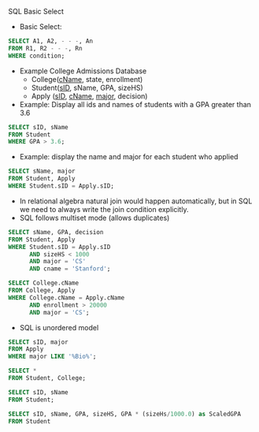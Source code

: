 SQL Basic Select
  - Basic Select:
  ```SQL
  SELECT A1, A2, - - -, An
  FROM R1, R2 - - -, Rn
  WHERE condition;
  ```
  - Example College Admissions Database
    - College(<u>cName</u>, state, enrollment)
    - Student(<u>sID</u>, sName, GPA, sizeHS)
    - Apply (<u>sID</u>, <u>cName</u>, <u>major</u>, decision)
  - Example: Display all ids and names of students with a GPA greater than 3.6
  ```SQL
  SELECT sID, sName
  FROM Student
  WHERE GPA > 3.6;
  ```
  - Example: display the name and major for each student who applied
  ```SQL
  SELECT sName, major
  FROM Student, Apply
  WHERE Student.sID = Apply.sID;
  ```
  - In relational algebra natural join would happen automatically, but in SQL we need to always write the join condition explicitly.
  - SQL follows multiset mode (allows duplicates)
  ```SQL
  SELECT sName, GPA, decision
  FROM Student, Apply
  WHERE Student.sID = Apply.sID
        AND sizeHS < 1000
        AND major = 'CS'
        AND cname = 'Stanford';
  ```
  ```SQL
  SELECT College.cName
  FROM College, Apply
  WHERE College.cName = Apply.cName
        AND enrollment > 20000
        AND major = 'CS';
  ```
  - SQL is unordered model
  ```SQL
  SELECT sID, major
  FROM Apply
  WHERE major LIKE '%Bio%';
  ```
  ```SQL
  SELECT *
  FROM Student, College;
  ```
  ```SQL
  SELECT sID, sName
  FROM Student;
  ```
  ```SQL
  SELECT sID, sName, GPA, sizeHS, GPA * (sizeHs/1000.0) as ScaledGPA
  FROM Student
  ```
